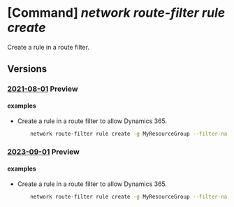 # [Command] _network route-filter rule create_

Create a rule in a route filter.

## Versions

### [2021-08-01](/Resources/mgmt-plane/L3N1YnNjcmlwdGlvbnMve30vcmVzb3VyY2Vncm91cHMve30vcHJvdmlkZXJzL21pY3Jvc29mdC5uZXR3b3JrL3JvdXRlZmlsdGVycy97fS9yb3V0ZWZpbHRlcnJ1bGVzL3t9/2021-08-01.xml) **Preview**

<!-- mgmt-plane /subscriptions/{}/resourcegroups/{}/providers/microsoft.network/routefilters/{}/routefilterrules/{} 2021-08-01 -->

#### examples

- Create a rule in a route filter to allow Dynamics 365.
    ```bash
        network route-filter rule create -g MyResourceGroup --filter-name MyRouteFilter -n MyRouteFilterRule --communities 12076:5040 --access Allow
    ```

### [2023-09-01](/Resources/mgmt-plane/L3N1YnNjcmlwdGlvbnMve30vcmVzb3VyY2Vncm91cHMve30vcHJvdmlkZXJzL21pY3Jvc29mdC5uZXR3b3JrL3JvdXRlZmlsdGVycy97fS9yb3V0ZWZpbHRlcnJ1bGVzL3t9/2023-09-01.xml) **Preview**

<!-- mgmt-plane /subscriptions/{}/resourcegroups/{}/providers/microsoft.network/routefilters/{}/routefilterrules/{} 2023-09-01 -->

#### examples

- Create a rule in a route filter to allow Dynamics 365.
    ```bash
        network route-filter rule create -g MyResourceGroup --filter-name MyRouteFilter -n MyRouteFilterRule --communities 12076:5040 --access Allow
    ```
